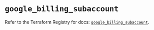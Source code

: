 # `google_billing_subaccount`

Refer to the Terraform Registry for docs: [`google_billing_subaccount`](https://registry.terraform.io/providers/hashicorp/google/5.31.1/docs/resources/billing_subaccount).
